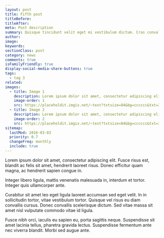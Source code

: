 ```yaml
---
layout: post
title: Fifth post
titleBefore:
titleAfter:
meta: Post description
summary: Quisque tincidunt velit eget mi vestibulum dictum. Cras convallis, dolor nec sollicitudin varius, arcu ante luctus risus, vitae fermentum mi est varius justo.
author:
image:
keywords:
sectionClass: post
category: news
comments: true
isFamilyFriendly: true
display-social-media-share-buttons: true
tags:
  - tag 3
related:
images:
  - title: Image 1
    description: Lorem ipsum dolor sit amet, consectetur adipiscing elit.
    image-order: 1
    src: https://placeholdit.imgix.net/~text?txtsize=84&bg=cccccc&txt=320x477&w=320&h=477
  - title: Image 2
    description: Lorem ipsum dolor sit amet, consectetur adipiscing elit.
    image-order: 2
    src: https://placeholdit.imgix.net/~text?txtsize=84&bg=cccccc&txt=320x477&w=320&h=477
sitemap:
  lastMod: 2016-03-03
  priority: 0.7
  changeFreq: monthly
  include: true
---
```


Lorem ipsum dolor sit amet, consectetur adipiscing elit. Fusce risus est, blandit ac felis sit amet, hendrerit laoreet risus. Donec efficitur quam magna, ac hendrerit sapien congue in.

Integer libero ligula, mattis venenatis malesuada in, interdum et tortor. Integer quis ullamcorper ante.

Curabitur sit amet leo eget ligula laoreet accumsan sed eget velit. In in sollicitudin tortor, vitae vestibulum tortor. Quisque vel risus eu diam convallis cursus. Donec convallis scelerisque dictum. Sed vitae massa sit amet nisl vulputate commodo vitae id ligula.

Fusce nibh orci, iaculis eu sapien eu, porta sagittis neque. Suspendisse sit amet lacinia tellus, pharetra gravida lectus. Suspendisse fermentum ante nec viverra blandit. Morbi sed augue ante.
